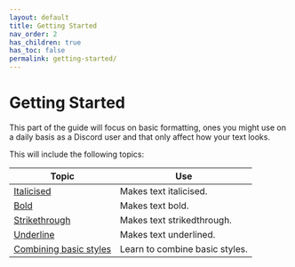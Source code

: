 ```yaml
---
layout: default
title: Getting Started
nav_order: 2
has_children: true
has_toc: false
permalink: getting-started/
---
```


# Getting Started

This part of the guide will focus on basic formatting, ones you might use on a daily basis as a Discord user and that only affect how your text looks.

This will include the following topics:

| Topic | Use |
|-|-|
| [Italicised](/discord/italicise) | Makes text italicised. |
| [Bold](/discord/bold) | Makes text bold. |
| [Strikethrough](/discord/strikethrough) | Makes text strikedthrough. |
| [Underline](/discord/underline) | Makes text underlined. |
| [Combining basic styles](/discord/combining) | Learn to combine basic styles. |
